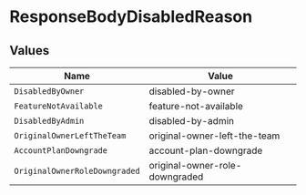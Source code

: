 # ResponseBodyDisabledReason


## Values

| Name                           | Value                          |
| ------------------------------ | ------------------------------ |
| `DisabledByOwner`              | disabled-by-owner              |
| `FeatureNotAvailable`          | feature-not-available          |
| `DisabledByAdmin`              | disabled-by-admin              |
| `OriginalOwnerLeftTheTeam`     | original-owner-left-the-team   |
| `AccountPlanDowngrade`         | account-plan-downgrade         |
| `OriginalOwnerRoleDowngraded`  | original-owner-role-downgraded |